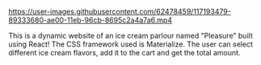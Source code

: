 

https://user-images.githubusercontent.com/62478459/117193479-89333680-ae00-11eb-96cb-8695c2a4a7a6.mp4



This is a dynamic website of an ice cream parlour named "Pleasure" built using React! The CSS framework used is Materialize. 
The user can select different ice cream flavors, add it to the cart and get the total amount. 


